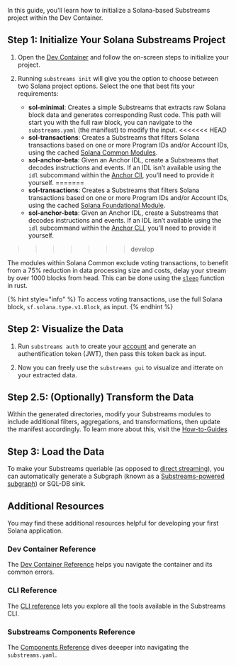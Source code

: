 In this guide, you'll learn how to initialize a Solana-based Substreams project within the Dev Container.

## Step 1: Initialize Your Solana Substreams Project

1. Open the [Dev Container](https://github.com/streamingfast/substreams-starter) and follow the on-screen steps to initialize your project.

2. Running `substreams init` will give you the option to choose between two Solana project options. Select the one that best fits your requirements:
    - **sol-minimal**: Creates a simple Substreams that extracts raw Solana block data and generates corresponding Rust code. This path will start you with the full raw block, you can navigate to the `substreams.yaml` (the manifest) to modify the input.
<<<<<<< HEAD
    - **sol-transactions**: Creates a Substreams that filters Solana transactions based on one or more Program IDs and/or Account IDs, using the cached [Solana Common Modules](https://substreams.dev/streamingfast/solana-common/v0.3.0).
    - **sol-anchor-beta**: Given an Anchor IDL, create a Substreams that decodes instructions and events. If an IDL isn’t available using the `idl` subcommand within the [Anchor ClI](https://www.anchor-lang.com/docs/cli), you’ll need to provide it yourself.
=======
    - **sol-transactions**: Creates a Substreams that filters Solana transactions based on one or more Program IDs and/or Account IDs, using the cached [Solana Foundational Module](https://substreams.dev/streamingfast/solana-common/v0.3.0).
    - **sol-anchor-beta**: Given an Anchor IDL, create a Substreams that decodes instructions and events. If an IDL isn’t available using the `idl` subcommand within the [Anchor CLI](https://www.anchor-lang.com/docs/cli), you’ll need to provide it yourself.
>>>>>>> develop

The modules within Solana Common exclude voting transactions, to benefit from a 75% reduction in data processing size and costs, delay your stream by over 1000 blocks from head. This can be done using the [`sleep`](https://doc.rust-lang.org/std/thread/fn.sleep.html) function in rust.

{% hint style="info" %} 
 To access voting transactions, use the full Solana block, `sf.solana.type.v1.Block`, as input.
{% endhint %}
    
## Step 2: Visualize the Data

1. Run `substreams auth` to create your [account](https://thegraph.market/) and generate an authentification token (JWT), then pass this token back as input.

2. Now you can freely use the `substreams gui` to visualize and itterate on your extracted data.

## Step 2.5: (Optionally) Transform the Data 

Within the generated directories, modify your Substreams modules to include additional filters, aggregations, and transformations, then update the manifest accordingly. To learn more about this, visit the [How-to-Guides](../how-to-guides/develop-your-own-substreams/solana/solana.md)

## Step 3: Load the Data

To make your Substreams queriable (as opposed to [direct streaming](../how-to-guides/sinks/stream/stream.md)), you can automatically generate a Subgraph (known as a [Substreams-powered subgraph](https://thegraph.com/docs/en/sps/introduction/)) or SQL-DB sink. 

## Additional Resources

You may find these additional resources helpful for developing your first Solana application.

### Dev Container Reference

The [Dev Container Reference](../references/devcontainer-ref.md) helps you navigate the container and its common errors. 

### CLI Reference

The [CLI reference](../references/cli/command-line-interface.md) lets you explore all the tools available in the Substreams CLI.

### Substreams Components Reference

The [Components Reference](../references/substreams-components/) dives deeeper into navigating the `substreams.yaml`.

